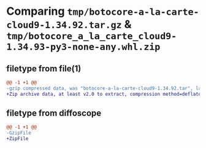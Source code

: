 # Comparing `tmp/botocore-a-la-carte-cloud9-1.34.92.tar.gz` & `tmp/botocore_a_la_carte_cloud9-1.34.93-py3-none-any.whl.zip`

## filetype from file(1)

```diff
@@ -1 +1 @@
-gzip compressed data, was "botocore-a-la-carte-cloud9-1.34.92.tar", last modified: Fri Apr 26 01:01:20 2024, max compression
+Zip archive data, at least v2.0 to extract, compression method=deflate
```

## filetype from diffoscope

```diff
@@ -1 +1 @@
-GzipFile
+ZipFile
```

